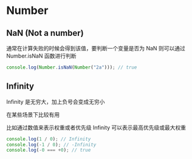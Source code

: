 # Number

## NaN (Not a number)

通常在计算失败的时候会得到该值，要判断一个变量是否为 NaN 则可以通过 Number.isNaN 函数进行判断

```js
console.log(Number.isNaN(Number("2a"))); // true
```

## Infinity

Infinity 是无穷大，加上负号会变成无穷小

在某些场景下比较有用

比如通过数值来表示权重或者优先级
Infinity 可以表示最高优先级或最大权重

```js
console.log(1 / 0); // Infinity
console.log(-1 / 0); // -Infinity
console.log(-0 === +0); // true
```
